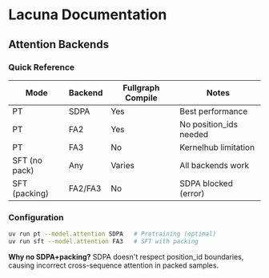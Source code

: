 # Lacuna Documentation

## Attention Backends

### Quick Reference
| Mode | Backend | Fullgraph Compile | Notes |
|------|---------|------------------|-------|
| PT | SDPA |  Yes | Best performance |
| PT | FA2 |  Yes | No position_ids needed |
| PT | FA3 |  No | Kernelhub limitation |
| SFT (no pack) | Any | Varies | All backends work |
| SFT (packing) | FA2/FA3 |  No | SDPA blocked (error) |

### Configuration
```bash
uv run pt --model.attention SDPA   # Pretraining (optimal)
uv run sft --model.attention FA3   # SFT with packing
```

**Why no SDPA+packing?** SDPA doesn't respect position_id boundaries, 
causing incorrect cross-sequence attention in packed samples.